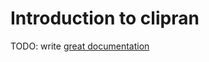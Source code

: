 # Introduction to clipran

TODO: write [great documentation](http://jacobian.org/writing/what-to-write/)
